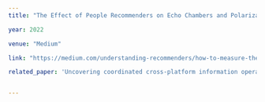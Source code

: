 ```yaml
---
title: "The Effect of People Recommenders on Echo Chambers and Polarization"

year: 2022

venue: "Medium"

link: "https://medium.com/understanding-recommenders/how-to-measure-the-causal-effects-of-recommenders-5e89b7363d57"

related_paper: 'Uncovering coordinated cross-platform information operations: Threatening the integrity of the 2024 U.S. presidential election'


---
```


